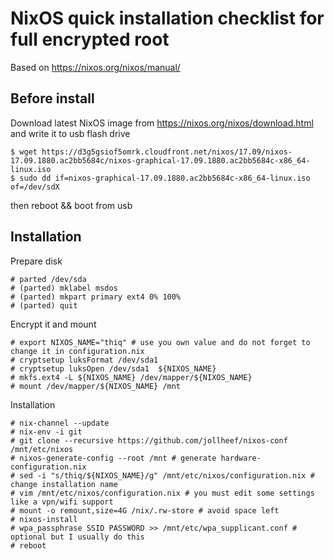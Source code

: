 # NixOS quick installation checklist for full encrypted root

Based on https://nixos.org/nixos/manual/

## Before install

Download latest NixOS image from https://nixos.org/nixos/download.html and write it to usb flash drive

    $ wget https://d3g5gsiof5omrk.cloudfront.net/nixos/17.09/nixos-17.09.1880.ac2bb5684c/nixos-graphical-17.09.1880.ac2bb5684c-x86_64-linux.iso
    $ sudo dd if=nixos-graphical-17.09.1880.ac2bb5684c-x86_64-linux.iso of=/dev/sdX

then reboot && boot from usb

## Installation

Prepare disk

    # parted /dev/sda
    # (parted) mklabel msdos
    # (parted) mkpart primary ext4 0% 100%
    # (parted) quit

Encrypt it and mount

    # export NIXOS_NAME="thiq" # use you own value and do not forget to change it in configuration.nix
    # cryptsetup luksFormat /dev/sda1
    # cryptsetup luksOpen /dev/sda1  ${NIXOS_NAME}
    # mkfs.ext4 -L ${NIXOS_NAME} /dev/mapper/${NIXOS_NAME}
    # mount /dev/mapper/${NIXOS_NAME} /mnt

Installation

    # nix-channel --update
    # nix-env -i git
    # git clone --recursive https://github.com/jollheef/nixos-conf /mnt/etc/nixos
    # nixos-generate-config --root /mnt # generate hardware-configuration.nix
    # sed -i "s/thiq/${NIXOS_NAME}/g" /mnt/etc/nixos/configuration.nix # change installation name
    # vim /mnt/etc/nixos/configuration.nix # you must edit some settings like a vpn/wifi support
    # mount -o remount,size=4G /nix/.rw-store # avoid space left
    # nixos-install
    # wpa_passphrase SSID PASSWORD >> /mnt/etc/wpa_supplicant.conf # optional but I usually do this
    # reboot
